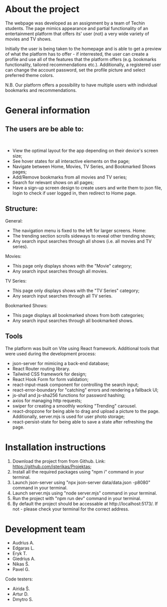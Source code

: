 
# About the project

The webpage was developed as an assignment by a team of Techin students. The page mimics appearance and partial functionality of an entertainment platform that offers its' user (not) a very wide variety of movies and TV shows.

Initially the user is being taken to the homepage and is able to get a preview of what the platform has to offer - if interrested, the user can create a profile and use all of the features that the platform offers (e.g. bookmarks functionality, tailored recommendations etc.). Additionally, a registered user can change the account password, set the profile picture and select preferred theme colors.

N.B. Our platform offers a possibility to have multiple users with individual bookmarks and recommendations.

# General information

## The users are be able to:
 
- View the optimal layout for the app depending on their device's screen size;
- See hover states for all interactive elements on the page;
- Navigate between Home, Movies, TV Series, and Bookmarked Shows pages;
- Add/Remove bookmarks from all movies and TV series;
- Search for relevant shows on all pages;
- Have a sign-up screen design to create users and write them to json file, login to check if user logged in, then redirect to Home page.
 
## Structure:

General:
- The navigation menu is fixed to the left for larger screens.
Home:
- The trending section scrolls sideways to reveal other trending shows;
- Any search input searches through all shows (i.e. all movies and TV series).

Movies:
- This page only displays shows with the "Movie" category;
- Any search input searches through all movies.

TV Series:
- This page only displays shows with the "TV Series" category;
- Any search input searches through all TV series.

Bookmarked Shows:
- This page displays all bookmarked shows from both categories;
- Any search input searches through all bookmarked shows.

## Tools
The platform was built on Vite using React framework. Additional tools that were used during the development process:
- json-server for mimicing a back-end database;
- React Router routing library.
- Tailwind CSS framework for design;
- React Hook Form for form validation;
- react-input-mask component for controlling the search input;
- react-error-boundary for "catching" errors and rendering a fallback UI;
- js-sha1 and js-sha256 functions for password hashing;
- axios for managing http requests;
- swiper for creating a smoothly working "Trending" carousel.
- react-dropzone for being able to drag and upload a picture to the page. Additionally, server.mjs is used for user photo storage;
- react-persist-state for being able to save a state after refreshing the page.


# Installation instructions

1. Download the project from from Github. Link: https://github.com/isterikas/Projektas;
2. Install all the required packages using "npm i" command in your terminal.
3. Launch json-server using "npx json-server data/data.json -p8080" command in your terminal.
4. Launch server.mjs using "node server.mjs" command in your terminal.
5. Run the project with "npm run dev" command in your terminal.
6. By default the project should be accessable at http://localhost:5173/. If not - please check your terminal for the correct address.

# Development team

- Audrius A.
- Edgaras L.
- Eryk T.
- Giedrius A.
- Nikas Š.
- Pavel G.

Code testers: 
- Airida Š.
- Artur D.
- Dmytro S.


